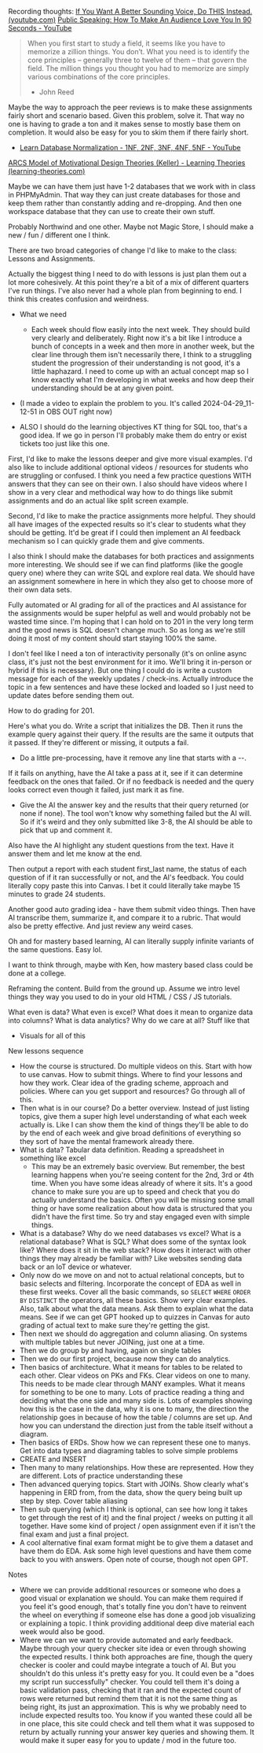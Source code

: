 
Recording thoughts:
[If You Want A Better Sounding Voice, Do THIS Instead. (youtube.com)](https://www.youtube.com/watch?v=ghig3bqAwqM)
[Public Speaking: How To Make An Audience Love You In 90 Seconds - YouTube](https://www.youtube.com/watch?v=k8GvTgWtR7o)

>When you first start to study a field, it seems like you have to memorize a zillion things. You don’t. What you need is to identify the core principles – generally three to twelve of them – that govern the field. The million things you thought you had to memorize are simply various combinations of the core principles.
>- John Reed


Maybe the way to approach the peer reviews is to make these assignments fairly short and scenario based. Given this problem, solve it. That way no one is having to grade a ton and it makes sense to mostly base them on completion. It would also be easy for you to skim them if there fairly short.

- [Learn Database Normalization - 1NF, 2NF, 3NF, 4NF, 5NF - YouTube](https://www.youtube.com/watch?v=GFQaEYEc8_8)

[ARCS Model of Motivational Design Theories (Keller) - Learning Theories (learning-theories.com)](https://learning-theories.com/kellers-arcs-model-of-motivational-design.html)

Maybe we can have them just have 1-2 databases that we work with in class in PHPMyAdmin. That way they can just create databases for those and keep them rather than constantly adding and re-dropping. And then one workspace database that they can use to create their own stuff.

Probably Northwind and one other. Maybe not Magic Store, I should make a new / fun / different one I think.

There are two broad categories of change I'd like to make to the class: Lessons and Assignments.

Actually the biggest thing I need to do with lessons is just plan them out a lot more cohesively. At this point they're a bit of a mix of different quarters I've run things. I've also never had a whole plan from beginning to end. I think this creates confusion and weirdness.
- What we need
	- Each week should flow easily into the next week. They should build very clearly and deliberately. Right now it's a bit like I introduce a bunch of concepts in a week and then more in another week, but the clear line through them isn't necessarily there, I think to a struggling student the progression of their understanding is not good, it's a little haphazard. I need to come up with an actual concept map so I know exactly what I'm developing in what weeks and how deep their understanding should be at any given point.
- (I made a video to explain the problem to you. It's called 2024-04-29_11-12-51 in OBS OUT right now)

- ALSO I should do the learning objectives KT thing for SQL too, that's a good idea. If we go in person I'll probably make them do entry or exist tickets too just like this one.

First, I'd like to make the lessons deeper and give more visual examples. I'd also like to include additional optional videos / resources for students who are struggling or confused. I think you need a few practice questions WITH answers that they can see on their own. I also should have videos where I show in a very clear and methodical way how to do things like submit assignments and do an actual like split screen example.

Second, I'd like to make the practice assignments more helpful. They should all have images of the expected results so it's clear to students what they should be getting. It'd be great if I could then implement an AI feedback mechanism so I can quickly grade them and give comments. 

I also think I should make the databases for both practices and assignments more interesting. We should see if we can find platforms (like the google query one) where they can write SQL and explore real data. We should have an assignment somewhere in here in which they also get to choose more of their own data sets.

Fully automated or AI grading for all of the practices and AI assistance for the assignments would be super helpful as well and would probably not be wasted time since. I'm hoping that I can hold on to 201 in the very long term and the good news is SQL doesn't change much. So as long as we're still doing it most of my content should start staying 100% the same.

I don't feel like I need a ton of interactivity personally (it's on online async class, it's just not the best environment for it imo. We'll bring it in-person or hybrid if this is necessary). But one thing I could do is write a custom message for each of the weekly updates / check-ins. Actually introduce the topic in a few sentences and have these locked and loaded so I just need to update dates before sending them out.




How to do grading for 201.

Here's what you do. Write a script that initializes the DB.
Then it runs the example query against their query. If the results are the same it outputs that it passed. If they're different or missing, it outputs a fail.
- Do a little pre-processing, have it remove any line that starts with a --.

If it fails on anything, have the AI take a pass at it, see if it can determine feedback on the ones that failed. Or if no feedback is needed and the query looks correct even though it failed, just mark it as fine.
- Give the AI the answer key and the results that their query returned (or none if none). The tool won't know why something failed but the AI will. So if it's weird and they only submitted like 3-8, the AI should be able to pick that up and comment it.

Also have the AI highlight any student questions from the text. Have it answer them and let me know at the end.

Then output a report with each student first_last name, the status of each question of if it ran successfully or not, and the AI's feedback. You could literally copy paste this into Canvas. I bet it could literally take maybe 15 minutes to grade 24 students.


Another good auto grading idea - have them submit video things. Then have AI transcribe them, summarize it, and compare it to a rubric. That would also be pretty effective. And just review any weird cases.


Oh and for mastery based learning, AI can literally supply infinite variants of the same questions. Easy lol.


I want to think through, maybe with Ken, how mastery based class could be done at a college.






Reframing the content. Build from the ground up. Assume we intro level things they way you used to do in your old HTML / CSS / JS tutorials.

What even is data? What even is excel? What does it mean to organize data into columns? What is data analytics? Why do we care at all? Stuff like that
- Visuals for all of this

New lessons sequence
- How the course is structured. Do multiple videos on this. Start with how to use canvas. How to submit things. Where to find your lessons and how they work. Clear idea of the grading scheme, approach and policies. Where can you get support and resources? Go through all of this.
- Then what is in our course? Do a better overview. Instead of just listing topics, give them a super high level understanding of what each week actually is. Like I can show them the kind of things they'll be able to do by the end of each week and give broad definitions of everything so they sort of have the mental framework already there.
- What is data? Tabular data definition. Reading a spreadsheet in something like excel
	- This may be an extremely basic overview. But remember, the best learning happens when you're seeing content for the 2nd, 3rd or 4th time. When you have some ideas already of where it sits. It's a good chance to make sure you are up to speed and check that you do actually understand the basics. Often you will be missing some small thing or have some realization about how data is structured that you didn't have the first time. So try and stay engaged even with simple things.
- What is a database? Why do we need databases vs excel? What is a relational database? What is SQL? What does some of the syntax look like? Where does it sit in the web stack? How does it interact with other things they may already be familiar with? Like websites sending data back or an IoT device or whatever.
- Only now do we move on and not to actual relational concepts, but to basic selects and filtering. Incorporate the concept of EDA as well in these first weeks. Cover all the basic commands, so `SELECT` `WHERE` `ORDER BY` `DISTINCT` the operators, all these basics. Show very clear examples. Also, talk about what the data means. Ask them to explain what the data means. See if we can get GPT hooked up to quizzes in Canvas for auto grading of actual text to make sure they're getting the gist.
- Then next we should do aggregation and column aliasing. On systems with multiple tables but never JOINing, just one at a time.
- Then we do group by and having, again on single tables
- Then we do our first project, because now they can do analytics.
- Then basics of architecture. What it means for tables to be related to each other. Clear videos on PKs and FKs. Clear videos on one to many. This needs to be made clear through MANY examples. What it means for something to be one to many. Lots of practice reading a thing and deciding what the one side and many side is. Lots of examples showing how this is the case in the data, why it is one to many, the direction the relationship goes in because of how the table / columns are set up. And how you can understand the direction just from the table itself without a diagram.
- Then basics of ERDs. Show how we can represent these one to manys. Get into data types and diagraming tables to solve simple problems
- CREATE and INSERT
- Then many to many relationships. How these are represented. How they are different. Lots of practice understanding these 
- Then advanced querying topics. Start with JOINs. Show clearly what's happening in ERD from, from the data, show the query being built up step by step. Cover table aliasing
- Then sub querying (which I think is optional, can see how long it takes to get through the rest of it) and the final project / weeks on putting it all together. Have some kind of project / open assignment even if it isn't the final exam and just a final project.
- A cool alternative final exam format might be to give them a dataset and have them do EDA. Ask some high level questions and have them come back to you with answers. Open note of course, though not open GPT.

Notes
- Where we can provide additional resources or someone who does a good visual or explanation we should. You can make them required if you feel it's good enough, that's totally fine you don't have to reinvent the wheel on everything if someone else has done a good job visualizing or explaining a topic. I think providing additional deep dive material each week would also be good.
- Where we can we want to provide automated and early feedback. Maybe through your query checker site idea or even through showing the expected results. I think both approaches are fine, though the query checker is cooler and could maybe integrate a touch of AI. But you shouldn't do this unless it's pretty easy for you. It could even be a "does my script run successfully" checker. You could tell them it's doing a basic validation pass, checking that it ran and the expected count of rows were returned but remind them that it is not the same thing as being right, its just an approximation. This is why we probably need to include expected results too. You know if you wanted these could all be in one place, this site could check and tell them what it was supposed to return by actually running your answer key queries and showing them. It would make it super easy for you to update / mod in the future too.